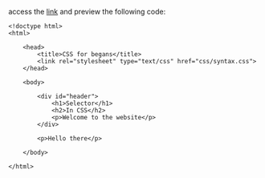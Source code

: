 access the [link](https://htmlpreview.github.io/?https://github.com/fauxmaux/fauxmaux.github.io/blob/main/html_tests/02_first_practice/first_practice.html) and preview the following code:
```
<!doctype html>
<html>

    <head>
        <title>CSS for begans</title>
        <link rel="stylesheet" type="text/css" href="css/syntax.css">
    </head>
    
    <body>
    
        <div id="header">
            <h1>Selector</h1>
            <h2>In CSS</h2>
            <p>Welcome to the website</p>
        </div>
        
        <p>Hello there</p>

    </body>

</html>
```
